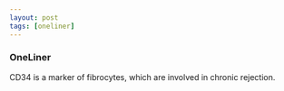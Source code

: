 ```yaml
---
layout: post
tags: [oneliner]
---
```



### OneLiner

CD34 is a marker of fibrocytes, which are involved in chronic rejection.
